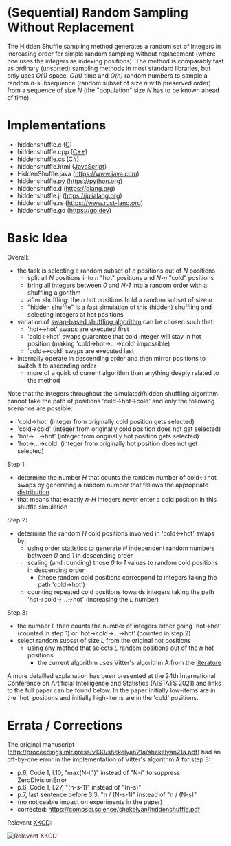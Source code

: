 # (Sequential) Random Sampling Without Replacement

The Hidden Shuffle sampling method generates a random set of integers in increasing order for simple random sampling without replacement (where one uses the integers as indexing positions). The method is comparably fast as ordinary (unsorted) sampling methods in most standard libraries, but only uses *O(1)* space, *O(n)* time and *O(n)* random numbers to sample a random *n*-subsequence (random subset of size *n* with preserved order) from a sequence of size *N* (the "population" size *N* has to be known ahead of time).

# Implementations

* hiddenshuffle.c ([C](https://en.wikipedia.org/wiki/C_(programming_language)))
* hiddenshuffle.cpp ([C++](https://en.wikipedia.org/wiki/C%2B%2B))
* hiddenshuffle.cs ([C#](https://learn.microsoft.com/en-us/dotnet/csharp))
* hiddenshuffle.html ([JavaScript](https://en.wikipedia.org/wiki/JavaScript))
* HiddenShuffle.java (https://www.java.com)
* hiddenshuffle.py (https://python.org)
* hiddenshuffle.d (https://dlang.org)
* hiddenshuffle.jl (https://julialang.org)
* hiddenshuffle.rs (https://www.rust-lang.org)
* hiddenshuffle.go (https://go.dev)

# Basic Idea

Overall:

- the task is selecting a random subset of *n* positions out of *N* positions
  - split all *N* positions into *n* "hot" positions and *N-n* "cold" positions
  - bring all integers between *0* and *N-1* into a random order with a shuffling algorithm
  - after shuffling: the *n* hot positions hold a random subset of size *n*
  - "hidden shuffle" is a fast simulation of this (hidden) shuffling and selecting integers at hot positions
- variation of [swap-based shuffling algorithm](https://en.wikipedia.org/wiki/Fisher%E2%80%93Yates_shuffle) can be chosen such that:
  - 'hot<->hot' swaps are executed first
  - 'cold<->hot' swaps guarantee that cold integer will stay in hot position (making 'cold->hot->...->cold' impossible)
  - 'cold<->cold' swaps are executed last
- internally operate in descending order and then mirror positions to switch it to ascending order
  - more of a quirk of current algorithm than anything deeply related to the method

Note that the integers throughout the simulated/hidden shuffling algorithm cannot take the path of positions 'cold->hot->cold' and only the following scenarios are possible:

- 'cold->hot' (integer from originally cold position gets selected)
- 'cold->cold' (integer from originally cold position does not get selected)
- 'hot->...->hot' (integer from originally hot position gets selected)
- 'hot->...->cold' (integer from originally hot position does not get selected)

Step 1:
  
- determine the number *H* that counts the random number of cold<->hot swaps by generating a random number that follows the appropriate [distribution](https://en.wikipedia.org/wiki/Poisson_binomial_distribution)
- that means that exactly *n-H* integers never enter a cold position in this shuffle simulation 

Step 2:

- determine the random *H* cold positions involved in 'cold<->hot' swaps by:
  - using [order statistics](https://en.wikipedia.org/wiki/Order_statistic#Order_statistics_sampled_from_a_uniform_distribution) to generate *H* independent random numbers between *0* and *1* in descending order
  - scaling (and rounding) those *0* to *1* values to random cold positions in descending order
    - (those random cold positions correspond to integers taking the path 'cold->hot')
  - counting repeated cold positions towards integers taking the path 'hot->cold->...->hot' (increasing the *L* number)

Step 3:

- the number *L* then counts the number of integers either going 'hot->hot' (counted in step 1) or 'hot->cold->...->hot' (counted in step 2)
- select random subset of size *L* from the original hot positions
  - using any method that selects *L* random positions out of the *n* hot positions
    - the current algorithm uses Vitter's algorithm A from the [literature](https://dl.acm.org/doi/pdf/10.1145/23002.23003)

A more detailled explanation has been presented at the 24th International Conference on
Artificial Intelligence and Statistics (AISTATS 2021) and links to the full paper can be found below.
In the paper initially low-items are in the 'hot' positions and initially high-items are in the 'cold' positions.

# Errata / Corrections

The original manuscript (http://proceedings.mlr.press/v130/shekelyan21a/shekelyan21a.pdf) had an off-by-one error in the implementation of Vitter's algorithm A for step 3: 

* p.6, Code 1, l.10, "max(N-i,1)" instead of "N-i" to suppress ZeroDivisionError
* p.6, Code 1, l.27, "(n-s-1)" instead of "(n-s)"
* p.7, last sentence before 3.3, "n / (N-s-1)" instead of "n / (N-s)"
* (no noticeable impact on experiments in the paper)
* corrected: https://compsci.science/shekelyan/hiddenshuffle.pdf

Relevant [XKCD](https://xkcd.com/2248/):

![Relevant XKCD](https://imgs.xkcd.com/comics/new_years_eve.png)

